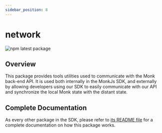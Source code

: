 ```yaml
---
sidebar_position: 8
---
```


# network
![npm latest package](https://img.shields.io/npm/v/@monkvision/network/latest.svg)

## Overview
This package provides tools utilities used to communicate with the Monk back-end API. It is used both internally in the
MonkJs SDK, and externally by allowing developers using our SDK to easily communicate with our API and synchronize the
local Monk state with the distant state.

## Complete Documentation
As every other package in the SDK, please refer to
[its README file](https://github.com/monkvision/monkjs/blob/main/packages/network/README.md) for a complete
documentation on how this package works.
